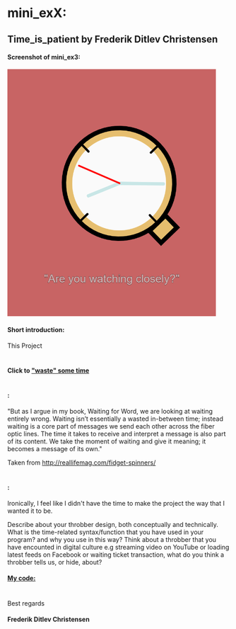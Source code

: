 
# mini_exX:
## Time_is_patient by Frederik Ditlev Christensen
#### Screenshot of mini_ex3:
![alt text](Time.png "Are you watching closely?")
#### Short introduction:
This Project

#
#### Click to ["waste" some time](https://rawgit.com/Mightydeeze/mini_ex/mini_ex_main/mini_ex3/Excercises/empty-example/index.html)
#
#### :
"But as I argue in my book, Waiting for Word, we are looking at waiting entirely wrong. Waiting isn’t essentially a wasted in-between time; instead waiting is a core part of messages we send each other across the fiber optic lines. The time it takes to receive and interpret a message is also part of its content. We take the moment of waiting and give it meaning; it becomes a message of its own."

Taken from http://reallifemag.com/fidget-spinners/

#
#### :
Ironically, I feel like I didn't have the time to make the project the way that I wanted it to be.

Describe about your throbber design, both conceptually and technically.
What is the time-related syntax/function that you have used in your program? and why you use in this way?
Think about a throbber that you have encounted in digital culture e.g streaming video on YouTube or loading latest feeds on Facebook or waiting ticket transaction, what do you think a throbber tells us, or hide, about?
#### [My code:](https://github.com/Mightydeeze/mini_ex/blob/mini_ex_main/mini_ex3/Excercises/empty-example/sketch.js)

  #
 Best regards 
#### Frederik Ditlev Christensen



